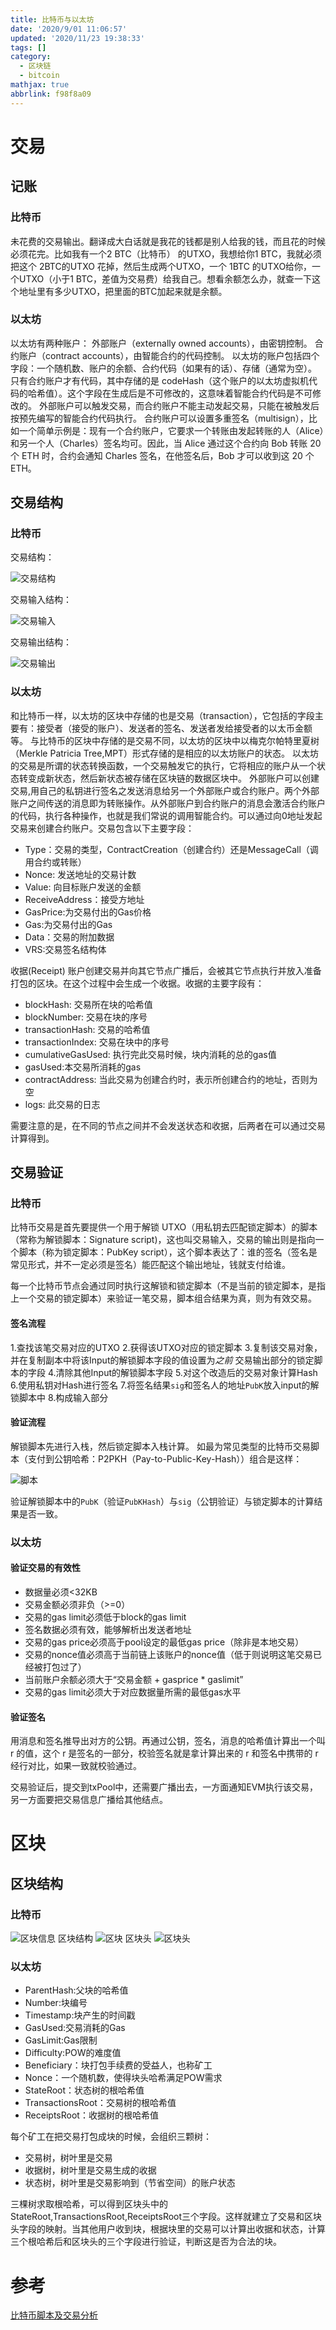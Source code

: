 ```yaml
---
title: 比特币与以太坊
date: '2020/9/01 11:06:57'
updated: '2020/11/23 19:38:33'
tags: []
category:
  - 区块链
  - bitcoin
mathjax: true
abbrlink: f98f8a09
---
```

# 交易
## 记账
### 比特币
未花费的交易输出。翻译成大白话就是我花的钱都是别人给我的钱，而且花的时候必须花完。比如我有一个2 BTC（比特币） 的UTXO，我想给你1 BTC，我就必须把这个 2BTC的UTXO 花掉，然后生成两个UTXO，一个 1BTC 的UTXO给你，一个UTXO（小于1 BTC，差值为交易费）给我自己。想看余额怎么办，就查一下这个地址里有多少UTXO，把里面的BTC加起来就是余额。
<!--more-->

### 以太坊

以太坊有两种账户：
外部账户（externally owned accounts），由密钥控制。
合约账户（contract accounts），由智能合约的代码控制。
以太坊的账户包括四个字段：一个随机数、账户的余额、合约代码（如果有的话）、存储（通常为空）。
只有合约账户才有代码，其中存储的是 codeHash（这个账户的以太坊虚拟机代码的哈希值）。这个字段在生成后是不可修改的，这意味着智能合约代码是不可修改的。
外部账户可以触发交易，而合约账户不能主动发起交易，只能在被触发后按预先编写的智能合约代码执行。
合约账户可以设置多重签名（multisign），比如一个简单示例是：现有一个合约账户，它要求一个转账由发起转账的人（Alice）和另一个人（Charles）签名均可。因此，当 Alice 通过这个合约向 Bob 转账 20 个 ETH 时，合约会通知 Charles 签名，在他签名后，Bob 才可以收到这 20 个 ETH。

## 交易结构

### 比特币

交易结构：

![交易结构](https://cdn.jsdelivr.net/gh/JNhua/blog_images@master/img/20201029104521.png)

交易输入结构：

![交易输入](https://cdn.jsdelivr.net/gh/JNhua/blog_images@master/img/20201029104357.png)

交易输出结构：

![交易输出](https://cdn.jsdelivr.net/gh/JNhua/blog_images@master/img/20201029104503.png)

### 以太坊

和比特币一样，以太坊的区块中存储的也是交易（transaction），它包括的字段主要有：接受者（接受的账户）、发送者的签名、发送者发给接受者的以太币金额等。
与比特币的区块中存储的是交易不同，以太坊的区块中以梅克尔帕特里夏树（Merkle Patricia Tree,MPT）形式存储的是相应的以太坊账户的状态。
以太坊的交易是所谓的状态转换函数，一个交易触发它的执行，它将相应的账户从一个状态转变成新状态，然后新状态被存储在区块链的数据区块中。
外部账户可以创建交易,用自己的私钥进行签名之发送消息给另一个外部账户或合约账户。两个外部账户之间传送的消息即为转账操作。从外部账户到合约账户的消息会激活合约账户的代码，执行各种操作，也就是我们常说的调用智能合约。可以通过向0地址发起交易来创建合约账户。交易包含以下主要字段：

* Type：交易的类型，ContractCreation（创建合约）还是MessageCall（调用合约或转账）
* Nonce: 发送地址的交易计数
* Value: 向目标账户发送的金额
* ReceiveAddress：接受方地址
* GasPrice:为交易付出的Gas价格
* Gas:为交易付出的Gas
* Data：交易的附加数据
* VRS:交易签名结构体

收据(Receipt)
账户创建交易并向其它节点广播后，会被其它节点执行并放入准备打包的区块。在这个过程中会生成一个收据。收据的主要字段有：

* blockHash: 交易所在块的哈希值
* blockNumber: 交易在块的序号
* transactionHash: 交易的哈希值
* transactionIndex: 交易在块中的序号
* cumulativeGasUsed: 执行完此交易时候，块内消耗的总的gas值
* gasUsed:本交易所消耗的gas
* contractAddress: 当此交易为创建合约时，表示所创建合约的地址，否则为空
* logs: 此交易的日志

需要注意的是，在不同的节点之间并不会发送状态和收据，后两者在可以通过交易计算得到。

## 交易验证

### 比特币

比特币交易是首先要提供一个用于解锁 UTXO（用私钥去匹配锁定脚本）的脚本（常称为解锁脚本：Signature script)，这也叫交易输入，交易的输出则是指向一个脚本（称为锁定脚本：PubKey script），这个脚本表达了：谁的签名（签名是常见形式，并不一定必须是签名）能匹配这个输出地址，钱就支付给谁。

每一个比特币节点会通过同时执行这解锁和锁定脚本（不是当前的锁定脚本，是指上一个交易的锁定脚本）来验证一笔交易，脚本组合结果为真，则为有效交易。

#### 签名流程

1.查找该笔交易对应的UTXO
2.获得该UTXO对应的锁定脚本
3.复制该交易对象，并在复制副本中将该Input的解锁脚本字段的值设置为*之前*  交易输出部分的锁定脚本的字段
4.清除其他Input的解锁脚本字段
5.对这个改造后的交易对象计算Hash
6.使用私钥对Hash进行签名
7.将签名结果`sig`和签名人的地址`PubK`放入input的解锁脚本中
8.构成输入部分

#### 验证流程

解锁脚本先进行入栈，然后锁定脚本入栈计算。
如最为常见类型的比特币交易脚本（支付到公钥哈希：P2PKH（Pay-to-Public-Key-Hash））组合是这样：

![脚本](https://cdn.jsdelivr.net/gh/JNhua/blog_images@master/img/20201029104627.png)

验证解锁脚本中的`PubK`（验证`PubKHash`）与`sig`（公钥验证）与锁定脚本的计算结果是否一致。

### 以太坊

#### 验证交易的有效性

* 数据量必须<32KB
* 交易金额必须非负（>=0）
* 交易的gas limit必须低于block的gas limit
* 签名数据必须有效，能够解析出发送者地址
* 交易的gas price必须高于pool设定的最低gas price（除非是本地交易）
* 交易的nonce值必须高于当前链上该账户的nonce值（低于则说明这笔交易已经被打包过了）
* 当前账户余额必须大于“交易金额 + gasprice * gaslimit”
* 交易的gas limit必须大于对应数据量所需的最低gas水平

#### 验证签名

用消息和签名推导出对方的公钥。再通过公钥，签名，消息的哈希值计算出一个叫 r 的值，这个 r 是签名的一部分，校验签名就是拿计算出来的 r 和签名中携带的 r 经行对比，如果一致就校验通过。

交易验证后，提交到txPool中，还需要广播出去，一方面通知EVM执行该交易，另一方面要把交易信息广播给其他结点。

# 区块

## 区块结构

### 比特币

![区块信息](https://cdn.jsdelivr.net/gh/JNhua/blog_images@master/img/20201029104642.png)
区块结构
![区块](https://cdn.jsdelivr.net/gh/JNhua/blog_images@master/img/20201028203438.png)
区块头
![区块头](https://cdn.jsdelivr.net/gh/JNhua/blog_images@master/img/20201029105249.png)

### 以太坊

* ParentHash:父块的哈希值
* Number:块编号
* Timestamp:块产生的时间戳
* GasUsed:交易消耗的Gas
* GasLimit:Gas限制
* Difficulty:POW的难度值
* Beneficiary：块打包手续费的受益人，也称矿工
* Nonce：一个随机数，使得块头哈希满足POW需求
* StateRoot：状态树的根哈希值
* TransactionsRoot：交易树的根哈希值
* ReceiptsRoot：收据树的根哈希值

每个矿工在把交易打包成块的时候，会组织三颗树：

* 交易树，树叶里是交易
* 收据树，树叶里是交易生成的收据
* 状态树，树叶里是交易影响到（节省空间）的账户状态

三棵树求取根哈希，可以得到区块头中的StateRoot,TransactionsRoot,ReceiptsRoot三个字段。这样就建立了交易和区块头字段的映射。当其他用户收到块，根据块里的交易可以计算出收据和状态，计算三个根哈希后和区块头的三个字段进行验证，判断这是否为合法的块。

# 参考

[比特币脚本及交易分析](https://learnblockchain.cn/2017/11/10/bitcoin-script/)